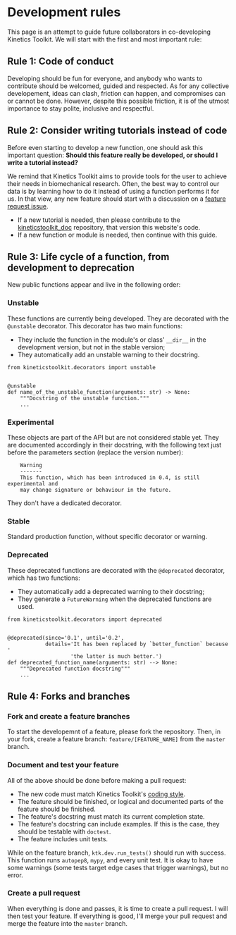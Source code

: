 # Development rules

This page is an attempt to guide future collaborators in co-developing Kinetics Toolkit. We will start with the first and most important rule:

## Rule 1: Code of conduct

Developing should be fun for everyone, and anybody who wants to contribute should be welcomed, guided and respected. As for any collective developement, ideas can clash, friction can happen, and compromises can or cannot be done. However, despite this possible friction, it is of the utmost importance to stay polite, inclusive and respectful.

## Rule 2: Consider writing tutorials instead of code

Before even starting to develop a new function, one should ask this important question: **Should this feature really be developed, or should I write a tutorial instead?**

We remind that Kinetics Toolkit aims to provide tools for the user to achieve their needs in biomechanical research. Often, the best way to control our data is by learning how to do it instead of using a function performs it for us. In that view, any new feature should start with a discussion on a [feature request issue](https://github.com/felixchenier/kineticstoolkit/issues).

- If a new tutorial is needed, then please contribute to the [kineticstoolkit_doc](https://github.com/felixchenier/kineticstoolkit_doc) repository, that version this website's code.
- If a new function or module is needed, then continue with this guide.

## Rule 3: Life cycle of a function, from development to deprecation

New public functions appear and live in the following order:

### Unstable

These functions are currently being developed. They are decorated with the `@unstable` decorator. This decorator has two main functions:

- They include the function in the module's or class' `__dir__` in the development version, but not in the stable version;
- They automatically add an unstable warning to their docstring.

```
from kineticstoolkit.decorators import unstable


@unstable
def name_of_the_unstable_function(arguments: str) -> None:
    """Docstring of the unstable function."""
    ...

```

### Experimental

These objects are part of the API but are not considered stable yet. They are documented accordingly in their docstring, with the following text just before the parameters section (replace the version number):

```
    Warning
    -------
    This function, which has been introduced in 0.4, is still experimental and
    may change signature or behaviour in the future.
```

They don't have a dedicated decorator.

### Stable

Standard production function, without specific decorator or warning.

### Deprecated

These deprecated functions are decorated with the `@deprecated` decorator, which has two functions:

- They automatically add a deprecated warning to their docstring;
- They generate a `FutureWarning` when the deprecated functions are used.

```
from kineticstoolkit.decorators import deprecated


@deprecated(since='0.1', until='0.2',
            details='It has been replaced by `better_function` because '
                    'the latter is much better.')
def deprecated_function_name(arguments: str) --> None:
    """Deprecated function docstring"""
    ...

```


## Rule 4: Forks and branches

### Fork and create a feature branches

To start the developemnt of a feature, please fork the repository. Then, in your fork, create a feature branch: `feature/[FEATURE_NAME]` from the `master` branch.

### Document and test your feature

All of the above should be done before making a pull request:

- The new code must match Kinetics Toolkit's [coding style](dev_coding_style.md).
- The feature should be finished, or logical and documented parts of the feature should be finished.
- The feature's docstring must match its current completion state.
- The feature's docstring can include examples. If this is the case, they should be testable with `doctest`.
- The feature includes unit tests.

While on the feature branch, `ktk.dev.run_tests()` should run with success. This function runs `autopep8`, `mypy`, and every unit test. It is okay to have some warnings (some tests target edge cases that trigger warnings), but no error.

### Create a pull request

When everything is done and passes, it is time to create a pull request. I will then test your feature. If everything is good, I'll merge your pull request and merge the feature into the `master` branch.
